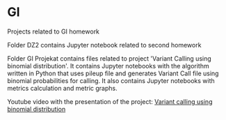 # GI
Projects related to GI homework  

Folder DZ2 contains Jupyter notebook related to second homework

Folder GI Projekat contains files related to project 'Variant Calling using binomial distribution'.
It contains Jupyter notebooks with the algorithm written in Python that uses pileup file and generates Variant Call file using binomial probabilities for calling.
It also contains Jupyter notebooks with metrics calculation and metric graphs.

Youtube video with the presentation of the project: [Variant calling using binomial distribution](https://www.youtube.com/watch?v=J-Ce-A3Jj40&t=2s)
